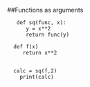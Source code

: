 ##Functions as arguments       
       
       
       def sq(func, x):
          y = x**2
          return func(y)
  
      def f(x)
         return x**2
  

      calc = sq(f,2)
        print(calc)
